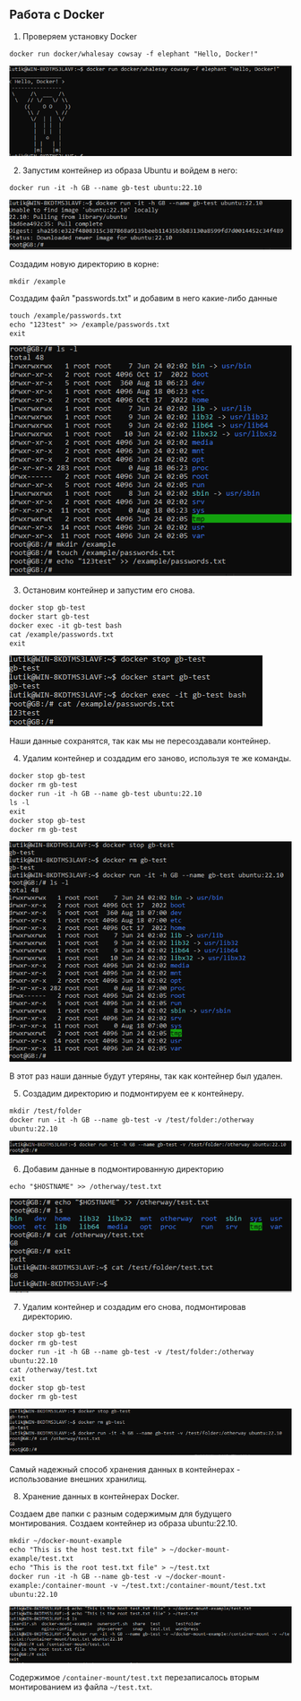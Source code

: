 ## Работа с Docker ##
1. Проверяем установку Docker
```
docker run docker/whalesay cowsay -f elephant "Hello, Docker!"
```
![](/hw3/img/1.png)

2. Запустим контейнер из образа Ubuntu и войдем в него:
```
docker run -it -h GB --name gb-test ubuntu:22.10
```
![](/hw3/img/2.png)

Создадим новую директорию в корне:
```
mkdir /example
```
Создадим файл "passwords.txt" и добавим в него какие-либо данные
```
touch /example/passwords.txt
echo "123test" >> /example/passwords.txt
exit
```
![](/hw3/img/3.png)

3. Остановим контейнер и  запустим его снова.
```
docker stop gb-test
docker start gb-test
docker exec -it gb-test bash
cat /example/passwords.txt
exit
```

![](/hw3/img/4.png)

Наши данные сохранятся, так как мы не пересоздавали контейнер.

4. Удалим контейнер и создадим его заново, используя те же команды.
```
docker stop gb-test
docker rm gb-test
docker run -it -h GB --name gb-test ubuntu:22.10
ls -l
exit
docker stop gb-test
docker rm gb-test
```
![](/hw3/img/5.png)

В этот раз наши данные будут утеряны, так как контейнер был удален.

5.  Создадим директорию и подмонтируем ее к контейнеру.
```
mkdir /test/folder
docker run -it -h GB --name gb-test -v /test/folder:/otherway ubuntu:22.10
```
![](/hw3/img/6.png)

6. Добавим данные в подмонтированную директорию
```
echo "$HOSTNAME" >> /otherway/test.txt
```
![](/hw3/img/7.png)

7. Удалим контейнер и создадим его снова, подмонтировав директорию.
```
docker stop gb-test
docker rm gb-test
docker run -it -h GB --name gb-test -v /test/folder:/otherway ubuntu:22.10
cat /otherway/test.txt
exit
docker stop gb-test
docker rm gb-test
```
![](/hw3/img/8.png)

Самый надежный способ хранения данных в контейнерах - использование внешних хранилищ.

8. Хранение данных в контейнерах Docker.

Создаем две папки с разным содержимым для будущего монтирования. Создаем контейнер из образа ubuntu:22.10.
```
mkdir ~/docker-mount-example
echo "This is the host test.txt file" > ~/docker-mount-example/test.txt
echo "This is the root test.txt file" > ~/test.txt
docker run -it -h GB --name gb-test -v ~/docker-mount-example:/container-mount -v ~/test.txt:/container-mount/test.txt ubuntu:22.10
```
![](/hw3/img/9.png)

Содержимое `/container-mount/test.txt` перезаписалось вторым монтированием из файла `~/test.txt`.